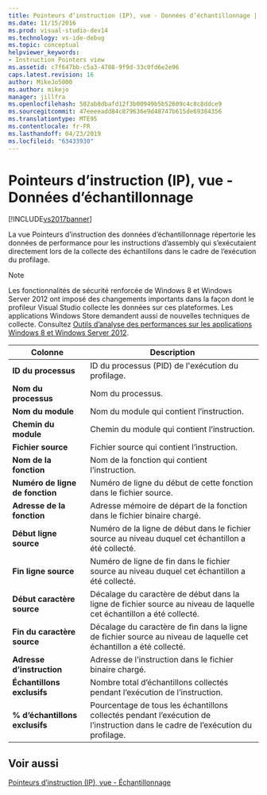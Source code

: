 ```yaml
---
title: Pointeurs d’instruction (IP), vue - Données d’échantillonnage | Microsoft Docs
ms.date: 11/15/2016
ms.prod: visual-studio-dev14
ms.technology: vs-ide-debug
ms.topic: conceptual
helpviewer_keywords:
- Instruction Pointers view
ms.assetid: c7f647bb-c5a3-4708-9f9d-33c0fd6e2e96
caps.latest.revision: 16
author: MikeJo5000
ms.author: mikejo
manager: jillfra
ms.openlocfilehash: 502ab8dbafd12f3b00949b5b52609c4c8c8ddce9
ms.sourcegitcommit: 47eeeeadd84c879636e9d48747b615de69384356
ms.translationtype: MTE95
ms.contentlocale: fr-FR
ms.lasthandoff: 04/23/2019
ms.locfileid: "63433930"
---
```

# <a name="instruction-pointers-ips-view---sampling-data"></a>Pointeurs d’instruction (IP), vue - Données d’échantillonnage
[!INCLUDE[vs2017banner](../includes/vs2017banner.md)]

La vue Pointeurs d’instruction des données d’échantillonnage répertorie les données de performance pour les instructions d’assembly qui s’exécutaient directement lors de la collecte des échantillons dans le cadre de l’exécution du profilage.  
  
> [!NOTE]
> Les fonctionnalités de sécurité renforcée de Windows 8 et Windows Server 2012 ont imposé des changements importants dans la façon dont le profileur Visual Studio collecte les données sur ces plateformes. Les applications Windows Store demandent aussi de nouvelles techniques de collecte. Consultez [Outils d’analyse des performances sur les applications Windows 8 et Windows Server 2012](../profiling/performance-tools-on-windows-8-and-windows-server-2012-applications.md).  
  
|Colonne|Description|  
|------------|-----------------|  
|**ID du processus**|ID du processus (PID) de l'exécution du profilage.|  
|**Nom du processus**|Nom du processus.|  
|**Nom du module**|Nom du module qui contient l’instruction.|  
|**Chemin du module**|Chemin du module qui contient l’instruction.|  
|**Fichier source**|Fichier source qui contient l’instruction.|  
|**Nom de la fonction**|Nom de la fonction qui contient l’instruction.|  
|**Numéro de ligne de fonction**|Numéro de ligne du début de cette fonction dans le fichier source.|  
|**Adresse de la fonction**|Adresse mémoire de départ de la fonction dans le fichier binaire chargé.|  
|**Début ligne source**|Numéro de la ligne de début dans le fichier source au niveau duquel cet échantillon a été collecté.|  
|**Fin ligne source**|Numéro de ligne de fin dans le fichier source au niveau duquel cet échantillon a été collecté.|  
|**Début caractère source**|Décalage du caractère de début dans la ligne de fichier source au niveau de laquelle cet échantillon a été collecté.|  
|**Fin du caractère source**|Décalage du caractère de fin dans la ligne de fichier source au niveau de laquelle cet échantillon a été collecté.|  
|**Adresse d’instruction**|Adresse de l’instruction dans le fichier binaire chargé.|  
|**Échantillons exclusifs**|Nombre total d’échantillons collectés pendant l’exécution de l’instruction.|  
|**% d’échantillons exclusifs**|Pourcentage de tous les échantillons collectés pendant l’exécution de l’instruction dans le cadre de l’exécution du profilage.|  
  
## <a name="see-also"></a>Voir aussi  
 [Pointeurs d’instruction (IP), vue - Échantillonnage](../profiling/instruction-pointers-ips-view-dotnet-memory-sampling-data.md)
